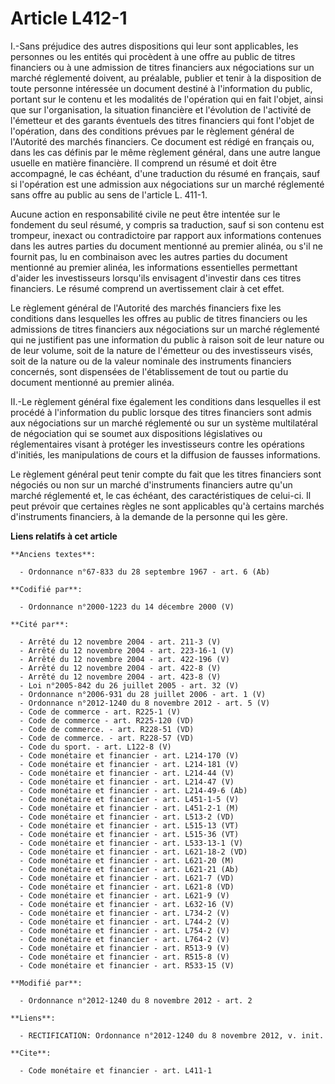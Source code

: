 # Article L412-1

I.-Sans préjudice des autres dispositions qui leur sont applicables, les personnes ou les entités qui procèdent à une offre
au public de titres financiers ou à une admission de titres financiers aux négociations sur un marché réglementé doivent, au
préalable, publier et tenir à la disposition de toute personne intéressée un document destiné à l'information du public,
portant sur le contenu et les modalités de l'opération qui en fait l'objet, ainsi que sur l'organisation, la situation
financière et l'évolution de l'activité de l'émetteur et des garants éventuels des titres financiers qui font l'objet de
l'opération, dans des conditions prévues par le règlement général de l'Autorité des marchés financiers. Ce document est
rédigé en français ou, dans les cas définis par le même règlement général, dans une autre langue usuelle en matière
financière. Il comprend un résumé et doit être accompagné, le cas échéant, d'une traduction du résumé en français, sauf si
l'opération est une admission aux négociations sur un marché réglementé sans offre au public au sens de l'article L. 411-1. 

Aucune action en responsabilité civile ne peut être intentée sur le fondement du seul résumé, y compris sa traduction, sauf
si son contenu est trompeur, inexact ou contradictoire par rapport aux informations contenues dans les autres parties du
document mentionné au premier alinéa, ou s'il ne fournit pas, lu en combinaison avec les autres parties du document mentionné
au premier alinéa, les informations essentielles permettant d'aider les investisseurs lorsqu'ils envisagent d'investir dans
ces titres financiers. Le résumé comprend un avertissement clair à cet effet. 

Le règlement général de l'Autorité des marchés financiers fixe les conditions dans lesquelles les offres au public de titres
financiers ou les admissions de titres financiers aux négociations sur un marché réglementé qui ne justifient pas une
information du public à raison soit de leur nature ou de leur volume, soit de la nature de l'émetteur ou des investisseurs
visés, soit de la nature ou de la valeur nominale des instruments financiers concernés, sont dispensées de l'établissement de
tout ou partie du document mentionné au premier alinéa. 

II.-Le règlement général fixe également les conditions dans lesquelles il est procédé à l'information du public lorsque des
titres financiers sont admis aux négociations sur un marché réglementé ou sur un système multilatéral de négociation qui se
soumet aux dispositions législatives ou réglementaires visant à protéger les investisseurs contre les opérations d'initiés,
les manipulations de cours et la diffusion de fausses informations. 

Le règlement général peut tenir compte du fait que les titres financiers sont négociés ou non sur un marché d'instruments
financiers autre qu'un marché réglementé et, le cas échéant, des caractéristiques de celui-ci. Il peut prévoir que certaines
règles ne sont applicables qu'à certains marchés d'instruments financiers, à la demande de la personne qui les gère.

**Liens relatifs à cet article**

	**Anciens textes**:

	  - Ordonnance n°67-833 du 28 septembre 1967 - art. 6 (Ab)

	**Codifié par**:

	  - Ordonnance n°2000-1223 du 14 décembre 2000 (V)

	**Cité par**:

	  - Arrêté du 12 novembre 2004 - art. 211-3 (V)
	  - Arrêté du 12 novembre 2004 - art. 223-16-1 (V)
	  - Arrêté du 12 novembre 2004 - art. 422-196 (V)
	  - Arrêté du 12 novembre 2004 - art. 422-8 (V)
	  - Arrêté du 12 novembre 2004 - art. 423-8 (V)
	  - Loi n°2005-842 du 26 juillet 2005 - art. 32 (V)
	  - Ordonnance n°2006-931 du 28 juillet 2006 - art. 1 (V)
	  - Ordonnance n°2012-1240 du 8 novembre 2012 - art. 5 (V)
	  - Code de commerce - art. R225-1 (V)
	  - Code de commerce - art. R225-120 (VD)
	  - Code de commerce. - art. R228-51 (VD)
	  - Code de commerce. - art. R228-57 (VD)
	  - Code du sport. - art. L122-8 (V)
	  - Code monétaire et financier - art. L214-170 (V)
	  - Code monétaire et financier - art. L214-181 (V)
	  - Code monétaire et financier - art. L214-44 (V)
	  - Code monétaire et financier - art. L214-47 (V)
	  - Code monétaire et financier - art. L214-49-6 (Ab)
	  - Code monétaire et financier - art. L451-1-5 (V)
	  - Code monétaire et financier - art. L451-2-1 (M)
	  - Code monétaire et financier - art. L513-2 (VD)
	  - Code monétaire et financier - art. L515-13 (VT)
	  - Code monétaire et financier - art. L515-36 (VT)
	  - Code monétaire et financier - art. L533-13-1 (V)
	  - Code monétaire et financier - art. L621-18-2 (VD)
	  - Code monétaire et financier - art. L621-20 (M)
	  - Code monétaire et financier - art. L621-21 (Ab)
	  - Code monétaire et financier - art. L621-7 (VD)
	  - Code monétaire et financier - art. L621-8 (VD)
	  - Code monétaire et financier - art. L621-9 (V)
	  - Code monétaire et financier - art. L632-16 (V)
	  - Code monétaire et financier - art. L734-2 (V)
	  - Code monétaire et financier - art. L744-2 (V)
	  - Code monétaire et financier - art. L754-2 (V)
	  - Code monétaire et financier - art. L764-2 (V)
	  - Code monétaire et financier - art. R513-9 (V)
	  - Code monétaire et financier - art. R515-8 (V)
	  - Code monétaire et financier - art. R533-15 (V)

	**Modifié par**:

	  - Ordonnance n°2012-1240 du 8 novembre 2012 - art. 2

	**Liens**:

	  - RECTIFICATION: Ordonnance n°2012-1240 du 8 novembre 2012, v. init.

	**Cite**:

	  - Code monétaire et financier - art. L411-1
